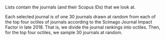 Lists contain the journals (and their Scopus IDs) that we look at.

Each selected journal is of one 30 journals drawn at random from each of the top four octiles of journals according to the Scimago Journal Impact Factor in late 2018.  That is, we divide the journal rankings into octiles.  Then, for the top four octiles, we sample 30 journals at random.
